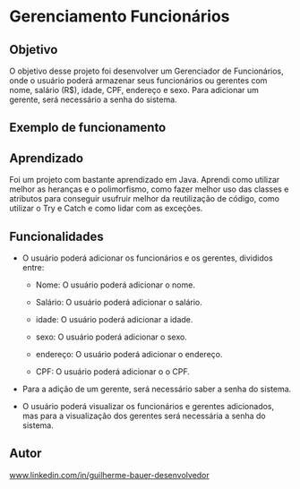 # Gerenciamento Funcionários

## Objetivo

O objetivo desse projeto foi desenvolver um Gerenciador de Funcionários, 
onde o usuário poderá armazenar seus funcionários ou gerentes com nome, 
salário (R$), idade, CPF, endereço e sexo. Para adicionar um gerente, 
será necessário a senha do sistema.

## Exemplo de funcionamento

## Aprendizado

Foi um projeto com bastante aprendizado em Java. Aprendi como utilizar melhor as heranças e o polimorfismo, como fazer melhor uso das classes e atributos para conseguir usufruir melhor da reutilização de código, como utilizar o Try e Catch e como lidar com as exceções.

## Funcionalidades 

* O usuário poderá adicionar os funcionários e os gerentes, divididos entre:
  
  * Nome: O usuário poderá adicionar o nome.
    
  * Salário: O usuário poderá adicionar o salário.
    
  * idade: O usuário poderá adicionar a idade.
    
  * sexo: O usuário poderá adicionar o sexo.
    
  * endereço: O usuário poderá adicionar o endereço.
    
  * CPF: O usuário poderá adicionar o  o CPF.
    
* Para a adição de um gerente, será necessário saber a senha do sistema.
  
* O usuário poderá visualizar os funcionários e gerentes adicionados, mas para a visualização dos gerentes será necessária a senha do sistema.

## Autor 

 www.linkedin.com/in/guilherme-bauer-desenvolvedor
